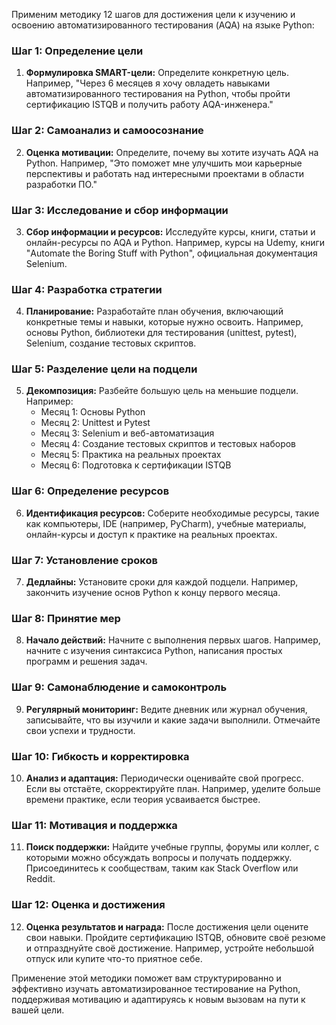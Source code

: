 Применим методику 12 шагов для достижения цели к изучению и освоению автоматизированного тестирования (AQA) на языке Python:

### Шаг 1: Определение цели
1. **Формулировка SMART-цели:** Определите конкретную цель. Например, "Через 6 месяцев я хочу овладеть навыками автоматизированного тестирования на Python, чтобы пройти сертификацию ISTQB и получить работу AQA-инженера."

### Шаг 2: Самоанализ и самоосознание
2. **Оценка мотивации:** Определите, почему вы хотите изучать AQA на Python. Например, "Это поможет мне улучшить мои карьерные перспективы и работать над интересными проектами в области разработки ПО."

### Шаг 3: Исследование и сбор информации
3. **Сбор информации и ресурсов:** Исследуйте курсы, книги, статьи и онлайн-ресурсы по AQA и Python. Например, курсы на Udemy, книги "Automate the Boring Stuff with Python", официальная документация Selenium.

### Шаг 4: Разработка стратегии
4. **Планирование:** Разработайте план обучения, включающий конкретные темы и навыки, которые нужно освоить. Например, основы Python, библиотеки для тестирования (unittest, pytest), Selenium, создание тестовых скриптов.

### Шаг 5: Разделение цели на подцели
5. **Декомпозиция:** Разбейте большую цель на меньшие подцели. Например:
   - Месяц 1: Основы Python
   - Месяц 2: Unittest и Pytest
   - Месяц 3: Selenium и веб-автоматизация
   - Месяц 4: Создание тестовых скриптов и тестовых наборов
   - Месяц 5: Практика на реальных проектах
   - Месяц 6: Подготовка к сертификации ISTQB

### Шаг 6: Определение ресурсов
6. **Идентификация ресурсов:** Соберите необходимые ресурсы, такие как компьютеры, IDE (например, PyCharm), учебные материалы, онлайн-курсы и доступ к практике на реальных проектах.

### Шаг 7: Установление сроков
7. **Дедлайны:** Установите сроки для каждой подцели. Например, закончить изучение основ Python к концу первого месяца.

### Шаг 8: Принятие мер
8. **Начало действий:** Начните с выполнения первых шагов. Например, начните с изучения синтаксиса Python, написания простых программ и решения задач.

### Шаг 9: Самонаблюдение и самоконтроль
9. **Регулярный мониторинг:** Ведите дневник или журнал обучения, записывайте, что вы изучили и какие задачи выполнили. Отмечайте свои успехи и трудности.

### Шаг 10: Гибкость и корректировка
10. **Анализ и адаптация:** Периодически оценивайте свой прогресс. Если вы отстаёте, скорректируйте план. Например, уделите больше времени практике, если теория усваивается быстрее.

### Шаг 11: Мотивация и поддержка
11. **Поиск поддержки:** Найдите учебные группы, форумы или коллег, с которыми можно обсуждать вопросы и получать поддержку. Присоединитесь к сообществам, таким как Stack Overflow или Reddit.

### Шаг 12: Оценка и достижения
12. **Оценка результатов и награда:** После достижения цели оцените свои навыки. Пройдите сертификацию ISTQB, обновите своё резюме и отпразднуйте своё достижение. Например, устройте небольшой отпуск или купите что-то приятное себе.

Применение этой методики поможет вам структурированно и эффективно изучать автоматизированное тестирование на Python, поддерживая мотивацию и адаптируясь к новым вызовам на пути к вашей цели.

